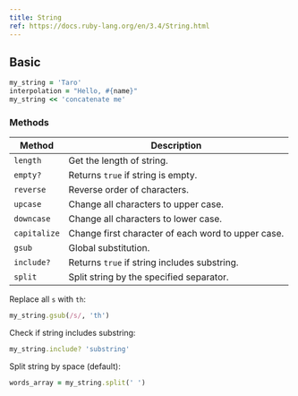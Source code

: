 ```yaml
---
title: String
ref: https://docs.ruby-lang.org/en/3.4/String.html
---
```


## Basic

```ruby
my_string = 'Taro'
interpolation = "Hello, #{name}"
my_string << 'concatenate me'
```

### Methods

| Method       | Description                                        |
| ------------ | -------------------------------------------------- |
| `length`     | Get the length of string.                          |
| `empty?`     | Returns `true` if string is empty.                 |
| `reverse`    | Reverse order of characters.                       |
| `upcase`     | Change all characters to upper case.               |
| `downcase`   | Change all characters to lower case.               |
| `capitalize` | Change first character of each word to upper case. |
| `gsub`       | Global substitution.                               |
| `include?`   | Returns `true` if string includes substring.       |
| `split`      | Split string by the specified separator.           |

Replace all `s` with `th`:

```ruby
my_string.gsub(/s/, 'th')
```

Check if string includes substring:

```ruby
my_string.include? 'substring'
```

Split string by space (default):

```ruby
words_array = my_string.split(' ')
```
